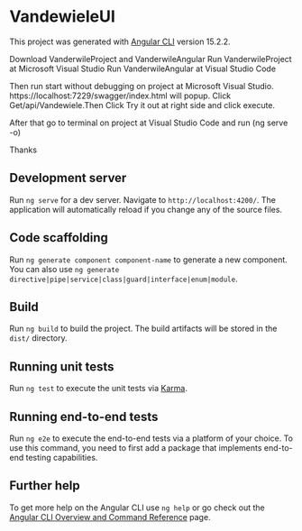 # VandewieleUI

This project was generated with [Angular CLI](https://github.com/angular/angular-cli) version 15.2.2.

Download VanderwileProject and VanderwileAngular
Run VanderwileProject at Microsoft Visual Studio
Run VanderwileAngular at Visual Studio Code

Then run start without debugging on project at Microsoft Visual Studio. https://localhost:7229/swagger/index.html will popup.
Click Get/api/Vandewiele.Then Click Try it out at right side and click execute.

After that go to terminal on project at Visual Studio Code and run (ng serve -o)

Thanks

## Development server

Run `ng serve` for a dev server. Navigate to `http://localhost:4200/`. The application will automatically reload if you change any of the source files.

## Code scaffolding

Run `ng generate component component-name` to generate a new component. You can also use `ng generate directive|pipe|service|class|guard|interface|enum|module`.

## Build

Run `ng build` to build the project. The build artifacts will be stored in the `dist/` directory.

## Running unit tests

Run `ng test` to execute the unit tests via [Karma](https://karma-runner.github.io).

## Running end-to-end tests

Run `ng e2e` to execute the end-to-end tests via a platform of your choice. To use this command, you need to first add a package that implements end-to-end testing capabilities.

## Further help

To get more help on the Angular CLI use `ng help` or go check out the [Angular CLI Overview and Command Reference](https://angular.io/cli) page.
